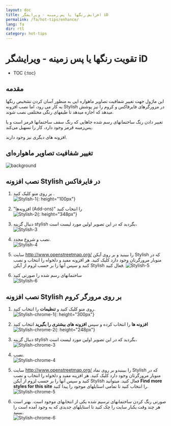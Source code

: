 ```yaml
---
layout: doc
title: افزایش رنگها یا پس زمینه - ویرایشگر iD
permalink: /fa/hot-tips/enhance/
lang: fa
dir: rtl
category: hot-tips
---
```


تقویت رنگها یا پس زمینه - ویرایشگر iD 
============

- TOC
{:toc}

مقدمه
------------

این ماژول جهت تغییر شفافیت تصاویر ماهواره ایی به منظور آسان کردن تشخیص رنگها به کار می رود، اما نصب افزونه Stylish در مرورگرهای فایرفاکس و کروم را نیز پوشش میدهد که اجازه میدهد تا طیفهای رنگی مختلفی نصب شوند.  

تغییر دادن رنگ ساختمانهای رسم شده جاهایی که رنگ سقف ساختمانها قرمز است و یا پس‌زمینه قرمز وجود دارد، کار را تسهیل می‌کند.   

افزونه های دیگری نیز وجود دارند. 

تغییر شفافیت تصاویر ماهواره‌ای
--------------------------------------------------

![background][]

نصب افزونه Stylish در فایرفاکس  
-------------------------------------------

1. بر روی منو کلیک کنید .  
![Stylish-1]{: height="100px"}

2. "افزونه‌ها (Add-ons)" را انتخاب کنید  
![Stylish-2]{: height="348px"}

3. دنبال گزینه stylish بگردید که در این تصویر اولین مورد لیست است،  
![Stylish-3][]

4. نصب و شروع مجدد.  
![Stylish-4][]

5.  سایت <http://www.openstreetmap.org/> را ببینید و بر روی آیکن Stylish که در منوبار مرورگرتان وجود دارد کلیک کنید. هر افزونه مفید و دلخواه را انتخاب و نصب کنید و سپس آنها را بر حسب لزوم از آیکن Stylish فعال کنید.
![Stylish-5][]

6.  ساختمانهای رسم شده را صورتی کنید  
![Stylish-6][]


نصب افزونه Stylish بر روی مرورگر کروم  
-------------------------------------------

1. روی منو کلیک کنید و **تنظیمات** را انتخاب کنید.  
![Stylish-chrome-1]{: height="300px"}

2.  **افزونه ها** را انتخاب کرده و سپس **افزونه های بیشتری را بگیرید** انتخاب کنید  
![Stylish-chrome-2]{: height="248px"}

3. دنبال گزینه stylish بگردید که در این تصویر اولین مورد لیست است،  
![Stylish-chrome-3][]

4. نصب.  
![Stylish-chrome-4][]

5.  سایت <http://www.openstreetmap.org/> را ببینیدو بر روی نماد Stylish که در منوبار مرورگرتان وجود دارد کلیک کنید. هر افزپنه مفید و دلخواه را انتخاب و نصب کنید و سپس آنها را بر حسب لزوم از آیکن Stylish فعال کنید. میتوانید **Find more styles for this site** را انتخاب کنید تا تمامی استایلهای موجود را پیدا کنید.  
![Stylish-chrome-5][]

6. صورتی رنگ کردن ساختمانهای ترسیم شده یکی از انتخابهای موجود است. بهتر است هر چند وقت یکبار سایت را چک کنید تا استایلهای جدیدی که به وجود آمده است را ببینید.   
![Stylish-chrome-6][]



[background]:/images/hot-tips/background.gif
[Stylish-1]:/images/hot-tips/Stylish-1.png
[Stylish-2]:/images/hot-tips/Stylish-2.png
[Stylish-3]:/images/hot-tips/Stylish-3.png
[Stylish-4]:/images/hot-tips/Stylish-4.png
[Stylish-5]:/images/hot-tips/Stylish-5.png
[Stylish-6]:/images/hot-tips/HOT-purple-buildings.png
[Stylish-chrome-1]:/images/hot-tips/chrome_1-settings.png
[Stylish-chrome-2]:/images/hot-tips/chrome_2-extensions.png
[Stylish-chrome-3]:/images/hot-tips/chrome_3-stylish.png
[Stylish-chrome-4]:/images/hot-tips/chrome_4-stylish-add.png
[Stylish-chrome-5]:/images/hot-tips/chrome_5-more-styles.png
[Stylish-chrome-6]:/images/hot-tips/chrome_6-purple-stylish.png
